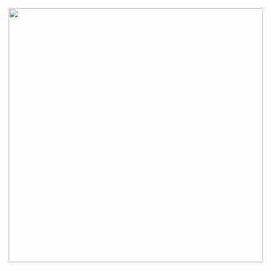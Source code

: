 <a href="https://wakatime.com/@s9latimm"><img src="https://wakatime.com/share/@s9latimm/0dea98a2-a097-4f2f-8b3b-c41cfb69e678.svg?sanitize=true" width="500"></a>